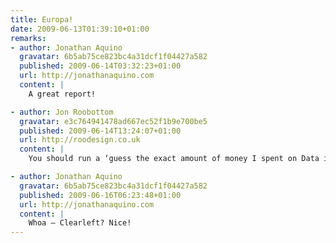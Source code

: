 ```yaml
---
title: Europa!
date: 2009-06-13T01:39:10+01:00
remarks:
- author: Jonathan Aquino
  gravatar: 6b5ab75ce823bc4a31dcf1f04427a582
  published: 2009-06-14T03:32:23+01:00
  url: http://jonathanaquino.com
  content: |
    A great report!

- author: Jon Roobottom
  gravatar: e3c764941478ad667ec52f1b9e700be5
  published: 2009-06-14T13:24:07+01:00
  url: http://roodesign.co.uk
  content: |
    You should run a ‘guess the exact amount of money I spent on Data in 3 weeks’ competition. Closest answer wins a prize of your choice.

- author: Jonathan Aquino
  gravatar: 6b5ab75ce823bc4a31dcf1f04427a582
  published: 2009-06-16T06:23:48+01:00
  url: http://jonathanaquino.com
  content: |
    Whoa – Clearleft? Nice!
---
```

